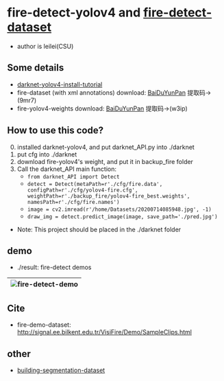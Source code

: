# fire-detect-yolov4 and [fire-detect-dataset](https://pan.baidu.com/s/1QlUTC8QW4wj0-Rwfx3fIPA)

* author is leilei(CSU)

## Some details
* [darknet-yolov4-install-tutorial](https://github.com/AlexeyAB/darknet#how-to-compile-on-linux-using-make)
* fire-dataset (with xml annotations) download: [BaiDuYunPan](https://pan.baidu.com/s/1QlUTC8QW4wj0-Rwfx3fIPA) 提取码->(9mr7)
* fire-yolov4-weights download: [BaiDuYunPan](https://pan.baidu.com/s/14g0SkV5vR8OhnDOCTW6r9A) 提取码->(w3ip)

## How to use this code?
0. installed darknet-yolov4, and put darknet_API.py into ./darknet
1. put cfg into ./darknet
2. download fire-yolov4's weight, and put it in backup_fire folder
3. Call the darknet_API main function:
    * `from darknet_API import Detect`
    * `detect = Detect(metaPath=r'./cfg/fire.data', configPath=r'./cfg/yolov4-fire.cfg', weightPath=r'./backup_fire/yolov4-fire_best.weights', namesPath=r'./cfg/fire.names')`
    * `image = cv2.imread(r'/home/Datasets/20200714085948.jpg', -1)`
    * `draw_img = detect.predict_image(image, save_path='./pred.jpg')`
* Note: This project should be placed in the ./darknet folder

## demo
* ./result: fire-detect demos

|![fire-detect-demo](https://github.com/gengyanlei/fire-detect-yolov4/blob/master/result/result_demo.jpg?raw=true)|
|----|

## Cite
* fire-demo-dataset: http://signal.ee.bilkent.edu.tr/VisiFire/Demo/SampleClips.html

## other
* [building-segmentation-dataset](https://github.com/gengyanlei/build_segmentation_dataset)